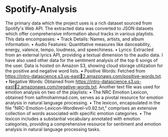 # Spotify-Analysis
The primary data which the project uses is a rich dataset sourced from Spotify's Web API. The 
extracted data was converted to JSON datasets which offer comprehensive information about 
tracks in various playlists. This data encompasses:
• Track Details: Names, artists, and album information.
• Audio Features: Quantitative measures like danceability, energy, valence, tempo, 
loudness, and speechiness.
• Lyrics: Extracted from an external lyrics API, providing a textual dimension to the audio 
data.
I have also used other data for the sentiment analysis of the top 6 songs of the user. Data is 
hosted on Amazon S3, showing cloud storage utilization for the positive and negative word lists.
• Positive Words: Fetched from https://intro-datascience.s3.us-east2.amazonaws.com/positive-words.txt.
• Negative Words: Obtained from https://intro-datascience.s3.us-east2.amazonaws.com/negative-words.txt.
Another text file was used for emotion analysis on two of the playlists:
• The NRC Emotion Lexicon, obtained from saifmohammad.com, serves as a pivotal 
resource for emotion analysis in natural language processing. 
• The lexicon, encapsulated in the file "NRC-Emotion-Lexicon-Wordlevel-v0.92.txt," 
comprises an extensive collection of words associated with specific emotion categories.
• The lexicon includes a substantial vocabulary annotated with emotion categories, 
providing a comprehensive resource for sentiment and emotion analysis in natural 
language processing tasks.
